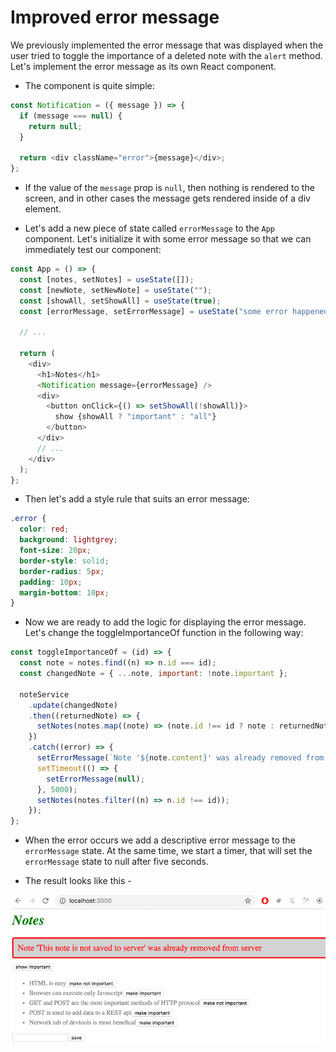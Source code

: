 # Improved error message

We previously implemented the error message that was displayed when the user tried to toggle the importance of a deleted note with the `alert` method. Let's implement the error message as its own React component.

- The component is quite simple:

```js
const Notification = ({ message }) => {
  if (message === null) {
    return null;
  }

  return <div className="error">{message}</div>;
};
```

- If the value of the `message` prop is `null`, then nothing is rendered to the screen, and in other cases the message gets rendered inside of a div element.

- Let's add a new piece of state called `errorMessage` to the `App` component. Let's initialize it with some error message so that we can immediately test our component:

```js
const App = () => {
  const [notes, setNotes] = useState([]);
  const [newNote, setNewNote] = useState("");
  const [showAll, setShowAll] = useState(true);
  const [errorMessage, setErrorMessage] = useState("some error happened...");

  // ...

  return (
    <div>
      <h1>Notes</h1>
      <Notification message={errorMessage} />
      <div>
        <button onClick={() => setShowAll(!showAll)}>
          show {showAll ? "important" : "all"}
        </button>
      </div>
      // ...
    </div>
  );
};
```

- Then let's add a style rule that suits an error message:

```css
.error {
  color: red;
  background: lightgrey;
  font-size: 20px;
  border-style: solid;
  border-radius: 5px;
  padding: 10px;
  margin-bottom: 10px;
}
```

- Now we are ready to add the logic for displaying the error message. Let's change the toggleImportanceOf function in the following way:

```js
const toggleImportanceOf = (id) => {
  const note = notes.find((n) => n.id === id);
  const changedNote = { ...note, important: !note.important };

  noteService
    .update(changedNote)
    .then((returnedNote) => {
      setNotes(notes.map((note) => (note.id !== id ? note : returnedNote)));
    })
    .catch((error) => {
      setErrorMessage(`Note '${note.content}' was already removed from server`);
      setTimeout(() => {
        setErrorMessage(null);
      }, 5000);
      setNotes(notes.filter((n) => n.id !== id));
    });
};
```

- When the error occurs we add a descriptive error message to the `errorMessage` state. At the same time, we start a timer, that will set the `errorMessage` state to null after five seconds.

- The result looks like this -

<img src="./notes styled.png">

